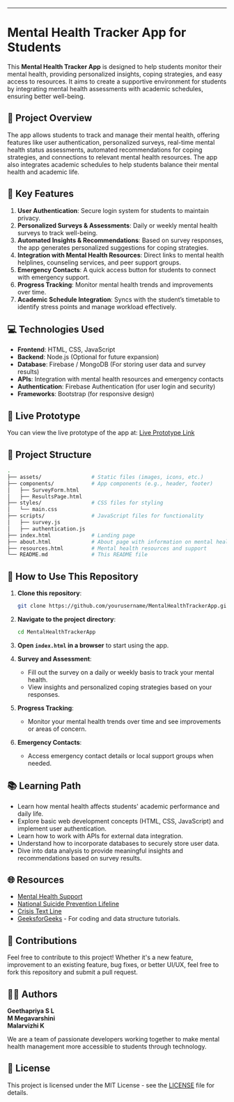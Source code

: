 ---
# Mental Health Tracker App for Students

This **Mental Health Tracker App** is designed to help students monitor their mental health, providing personalized insights, coping strategies, and easy access to resources. It aims to create a supportive environment for students by integrating mental health assessments with academic schedules, ensuring better well-being.

## 🚀 Project Overview

The app allows students to track and manage their mental health, offering features like user authentication, personalized surveys, real-time mental health status assessments, automated recommendations for coping strategies, and connections to relevant mental health resources. The app also integrates academic schedules to help students balance their mental health and academic life.

## 📱 Key Features

1. **User Authentication**: Secure login system for students to maintain privacy.
2. **Personalized Surveys & Assessments**: Daily or weekly mental health surveys to track well-being.
3. **Automated Insights & Recommendations**: Based on survey responses, the app generates personalized suggestions for coping strategies.
4. **Integration with Mental Health Resources**: Direct links to mental health helplines, counseling services, and peer support groups.
5. **Emergency Contacts**: A quick access button for students to connect with emergency support.
6. **Progress Tracking**: Monitor mental health trends and improvements over time.
7. **Academic Schedule Integration**: Syncs with the student’s timetable to identify stress points and manage workload effectively.

## 💻 Technologies Used

- **Frontend**: HTML, CSS, JavaScript
- **Backend**: Node.js (Optional for future expansion)
- **Database**: Firebase / MongoDB (For storing user data and survey results)
- **APIs**: Integration with mental health resources and emergency contacts
- **Authentication**: Firebase Authentication (for user login and security)
- **Frameworks**: Bootstrap (for responsive design)
## 🚀 Live Prototype

You can view the live prototype of the app at: [Live Prototype Link]([(https://www.figma.com/design/KGOD7zevMp7isVt2EZtsO1/MENTAL-HEALTH-TRACKER-FOR-STUDENTS?node-id=0-1&p=f&t=V6fPbp0pyAwLWtmk-0)])


## 📂 Project Structure

```bash
.
├── assets/                # Static files (images, icons, etc.)
├── components/            # App components (e.g., header, footer)
│   ├── SurveyForm.html
│   ├── ResultsPage.html
├── styles/                # CSS files for styling
│   └── main.css
├── scripts/               # JavaScript files for functionality
│   ├── survey.js
│   ├── authentication.js
├── index.html             # Landing page
├── about.html             # About page with information on mental health
├── resources.html         # Mental health resources and support
└── README.md              # This README file
```

## 🔧 How to Use This Repository

1. **Clone this repository**:
   ```bash
   git clone https://github.com/yourusername/MentalHealthTrackerApp.git
   ```

2. **Navigate to the project directory**:
   ```bash
   cd MentalHealthTrackerApp
   ```

3. **Open `index.html` in a browser** to start using the app.

4. **Survey and Assessment**:
   - Fill out the survey on a daily or weekly basis to track your mental health.
   - View insights and personalized coping strategies based on your responses.

5. **Progress Tracking**:
   - Monitor your mental health trends over time and see improvements or areas of concern.

6. **Emergency Contacts**:
   - Access emergency contact details or local support groups when needed.

## 📚 Learning Path

- Learn how mental health affects students' academic performance and daily life.
- Explore basic web development concepts (HTML, CSS, JavaScript) and implement user authentication.
- Learn how to work with APIs for external data integration.
- Understand how to incorporate databases to securely store user data.
- Dive into data analysis to provide meaningful insights and recommendations based on survey results.

## 🌐 Resources

- [Mental Health Support](https://www.mentalhealth.gov/)
- [National Suicide Prevention Lifeline](https://suicidepreventionlifeline.org/)
- [Crisis Text Line](https://www.crisistextline.org/)
- [GeeksforGeeks](https://www.geeksforgeeks.org/) - For coding and data structure tutorials.

## 🔄 Contributions

Feel free to contribute to this project! Whether it's a new feature, improvement to an existing feature, bug fixes, or better UI/UX, feel free to fork this repository and submit a pull request.

## 🧑‍💻 Authors

**Geethapriya S L**  
**M Megavarshini**  
**Malarvizhi K**

We are a team of passionate developers working together to make mental health management more accessible to students through technology.

## 📜 License

This project is licensed under the MIT License - see the [LICENSE](LICENSE) file for details.

